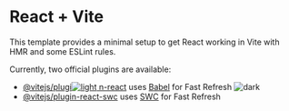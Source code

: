 # React + Vite

This template provides a minimal setup to get React working in Vite with HMR and some ESLint rules.

Currently, two official plugins are available:

- [@vitejs/plugi![light](https://github.com/user-attachments/assets/e7d0102f-00f2-4b33-b896-5cda47fefa61)
n-react](https://github.com/vitejs/vite-plugin-react/blob/main/packages/plugin-react/README.md) uses [Babel](https://babeljs.io/) for Fast Refresh
![dark](https://github.com/user-attachments/assets/87456dae-56d2-42a4-88b8-42155af46929)
- [@vitejs/plugin-react-swc](https://github.com/vitejs/vite-plugin-react-swc) uses [SWC](https://swc.rs/) for Fast Refresh
